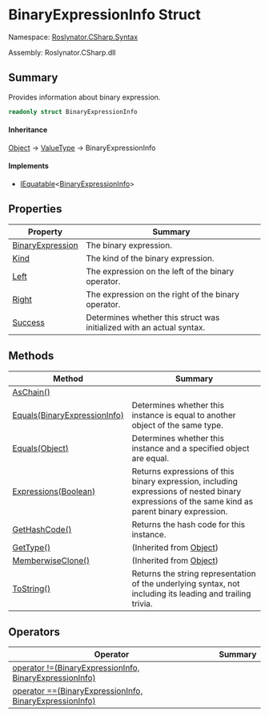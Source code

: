 # BinaryExpressionInfo Struct

Namespace: [Roslynator.CSharp.Syntax](../README.md)

Assembly: Roslynator\.CSharp\.dll

## Summary

Provides information about binary expression\.

```csharp
readonly struct BinaryExpressionInfo
```

#### Inheritance

[Object](https://docs.microsoft.com/en-us/dotnet/api/system.object) &#x2192; [ValueType](https://docs.microsoft.com/en-us/dotnet/api/system.valuetype) &#x2192; BinaryExpressionInfo

#### Implements

* [IEquatable](https://docs.microsoft.com/en-us/dotnet/api/system.iequatable-1)\<[BinaryExpressionInfo](./README.md)>

## Properties

| Property | Summary |
| -------- | ------- |
| [BinaryExpression](BinaryExpression/README.md) | The binary expression\. |
| [Kind](Kind/README.md) | The kind of the binary expression\. |
| [Left](Left/README.md) | The expression on the left of the binary operator\. |
| [Right](Right/README.md) | The expression on the right of the binary operator\. |
| [Success](Success/README.md) | Determines whether this struct was initialized with an actual syntax\. |

## Methods

| Method | Summary |
| ------ | ------- |
| [AsChain()](AsChain/README.md) | |
| [Equals(BinaryExpressionInfo)](Equals/README.md) | Determines whether this instance is equal to another object of the same type\. |
| [Equals(Object)](Equals/README.md) | Determines whether this instance and a specified object are equal\. |
| [Expressions(Boolean)](Expressions/README.md) | Returns expressions of this binary expression, including expressions of nested binary expressions of the same kind as parent binary expression\. |
| [GetHashCode()](GetHashCode/README.md) | Returns the hash code for this instance\. |
| [GetType()](https://docs.microsoft.com/en-us/dotnet/api/system.object.gettype) |  \(Inherited from [Object](https://docs.microsoft.com/en-us/dotnet/api/system.object)\) |
| [MemberwiseClone()](https://docs.microsoft.com/en-us/dotnet/api/system.object.memberwiseclone) |  \(Inherited from [Object](https://docs.microsoft.com/en-us/dotnet/api/system.object)\) |
| [ToString()](ToString/README.md) | Returns the string representation of the underlying syntax, not including its leading and trailing trivia\. |

## Operators

| Operator | Summary |
| -------- | ------- |
| [operator !=(BinaryExpressionInfo, BinaryExpressionInfo)](op_Inequality/README.md) | |
| [operator ==(BinaryExpressionInfo, BinaryExpressionInfo)](op_Equality/README.md) | |

